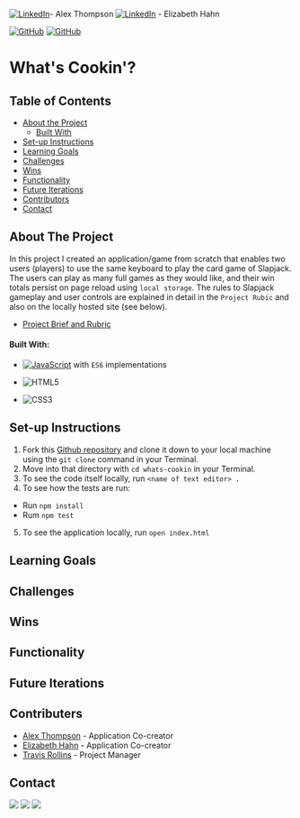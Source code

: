 [![LinkedIn](https://img.shields.io/badge/-LinkedIn-black.svg?style=flat-square&logo=linkedin&colorB=555)](https://www.linkedin.com/in/alex-thompson-309070a2/ )- Alex Thompson
[![LinkedIn](https://img.shields.io/badge/-LinkedIn-black.svg?style=flat-square&logo=linkedin&colorB=555)](https://www.linkedin.com/in/elizabeth-s-hahn/) - Elizabeth Hahn

[![GitHub](https://img.shields.io/badge/GitHub-black.svg?&style=flat-square&logo=github&logoColor=white)](https://github.com/alexthompson207)
[![GitHub](https://img.shields.io/badge/GitHub-black.svg?&style=flat-square&logo=github&logoColor=white)](https://github.com/elizhahn)

<p align="center">
  <a href="https://github.com/alexthompson207/whats-cookin">
    <!-- <img src="images/logo.png" alt="Logo" width="80" height="80"> -->
  </a>

  <h1 align="left">What's Cookin'?</h1>



## Table of Contents

- [About the Project](#about-the-project)
  - [Built With](#built-with)
- [Set-up Instructions](#set-up-instructions)
- [Learning Goals](#learning-goals)
- [Challenges](#challenges)
- [Wins](#wins)
- [Functionality](#functionality)
- [Future Iterations](#future-iterations)
- [Contributors](#contributors)
- [Contact](#contact)

## About The Project

In this project I created an application/game from scratch that enables two users (players) to use the same keyboard to play the card game of Slapjack. The users can play as many full games as they would like, and their win totals persist on page reload using `local storage`. The rules to Slapjack gameplay and user controls are explained in detail in the `Project Rubic` and also on the locally hosted site (see below).

- [Project Brief and Rubric](https://frontend.turing.io/projects/whats-cookin.html)

  

#### Built With:

- [![JavaScript](https://img.shields.io/badge/-JavaScript-black?style=flat-square&logo=javascript)](https://www.javascript.com/) with `ES6` implementations

- ![HTML5](https://img.shields.io/badge/-HTML5-black?style=flat-square&logo=html5&logoColor=white)

- ![CSS3](https://img.shields.io/badge/-CSS3-black?style=flat-square&logo=css3)

  

## Set-up Instructions

1. Fork this [Github repository](https://github.com/alexthompson207/whats-cookin) and clone it down to your local machine using the `git clone` command in your Terminal.
2. Move into that directory with `cd whats-cookin` in your Terminal.
3. To see the code itself locally, run `<name of text editor> .`
4. To see how the tests are run:
  - Run `npm install`
  - Rum `npm test`
5. To see the application locally, run `open index.html` 



## Learning Goals





## Challenges



## Wins



## Functionality



## Future Iterations



## Contributers

* [Alex Thompson](https://github.com/alexthompson207) - Application Co-creator
* [Elizabeth Hahn](https://github.com/elizhahn) - Application Co-creator
* [Travis Rollins](https://github.com/Kalikoze) - Project Manager

## Contact

[<img src="https://img.shields.io/badge/LinkedIn-alex--thompson-informational?style=for-the-badge&labelColor=black&logo=linkedin&logoColor=0077b5&&color=0077b5"/>][linkedin]
[<img src="https://img.shields.io/badge/Gmail-ahthomps1@gmail.com-informational?style=for-the-badge&labelColor=black&logoColor=d14836&logo=microsoft&color=d14836"/>][gmail]
[<img src="https://img.shields.io/badge/Github-AlexThompson207-informational?style=for-the-badge&labelColor=black&logo=github&color=7d88e6"/>][github]



<!-- Personal Definitions  -->

[linkedin]: https://www.linkedin.com/in/alex-thompson-309070a2/
[Gmail]: mailto:ahthomps1@gmail.com
[github]: https://github.com/alexthompson207
